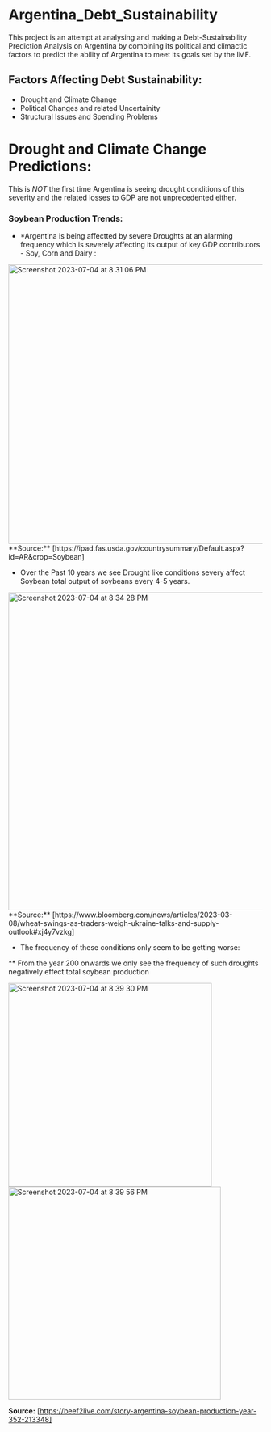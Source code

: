 # Argentina_Debt_Sustainability

This project is an attempt at analysing and making a Debt-Sustainability Prediction Analysis on Argentina by combining its political and climactic factors to predict the ability of Argentina to meet its goals set by the IMF. 

## Factors Affecting Debt Sustainability: 
- Drought and Climate Change
- Political Changes and related Uncertainity
- Structural Issues and Spending Problems

# Drought and Climate Change Predictions:

This is *NOT* the first time Argentina is seeing drought conditions of this severity and the related losses to GDP are not unprecedented either. 

### Soybean Production Trends: 

- *Argentina is being affectted by severe Droughts at an alarming frequency which is severely affecting its output of key GDP contributors - Soy, Corn and Dairy :
  
<img width="553" alt="Screenshot 2023-07-04 at 8 31 06 PM" src="https://github.com/Shrsht/Argentina_Debt_Sustainability/assets/102553723/35e4571b-3748-4c20-9d60-9d4796623d88">
**Source:** [https://ipad.fas.usda.gov/countrysummary/Default.aspx?id=AR&crop=Soybean]

- Over the Past 10 years we see Drought like conditions severy affect Soybean total output of soybeans every 4-5 years.

<img width="629" alt="Screenshot 2023-07-04 at 8 34 28 PM" src="https://github.com/Shrsht/Argentina_Debt_Sustainability/assets/102553723/e8daed12-79f9-400a-8c53-5f08424c5f73">
 **Source:** [https://www.bloomberg.com/news/articles/2023-03-08/wheat-swings-as-traders-weigh-ukraine-talks-and-supply-outlook#xj4y7vzkg]

- The frequency of these conditions only seem to be getting worse:

** From the year 200 onwards we only see the frequency of such droughts negatively effect total soybean production 
  
  <img width="403" alt="Screenshot 2023-07-04 at 8 39 30 PM" src="https://github.com/Shrsht/Argentina_Debt_Sustainability/assets/102553723/3242c6d3-55c0-434a-8272-8cbd1335495e">

<img width="421" alt="Screenshot 2023-07-04 at 8 39 56 PM" src="https://github.com/Shrsht/Argentina_Debt_Sustainability/assets/102553723/8096c439-f436-4ece-987d-38b16117c0f7">

**Source:** [https://beef2live.com/story-argentina-soybean-production-year-352-213348]
